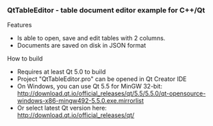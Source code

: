 ### QtTableEditor - table document editor example for C++/Qt
Features
- Is able to open, save and edit tables with 2 columns.
- Documents are saved on disk in JSON format

How to build
- Requires at least Qt 5.0 to build
- Project "QtTableEditor.pro" can be opened in Qt Creator IDE
- On Windows, you can use Qt 5.5 for MinGW 32-bit: http://download.qt.io/official_releases/qt/5.5/5.5.0/qt-opensource-windows-x86-mingw492-5.5.0.exe.mirrorlist
- Or select latest Qt version here: http://download.qt.io/official_releases/qt/